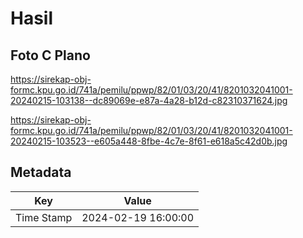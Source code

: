 # Hasil

## Foto C Plano

https://sirekap-obj-formc.kpu.go.id/741a/pemilu/ppwp/82/01/03/20/41/8201032041001-20240215-103138--dc89069e-e87a-4a28-b12d-c82310371624.jpg

https://sirekap-obj-formc.kpu.go.id/741a/pemilu/ppwp/82/01/03/20/41/8201032041001-20240215-103523--e605a448-8fbe-4c7e-8f61-e618a5c42d0b.jpg


## Metadata

| Key        | Value               |
| ---------- | ------------------- |
| Time Stamp | 2024-02-19 16:00:00 |



